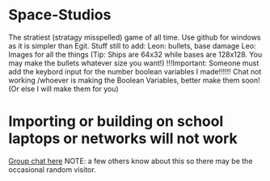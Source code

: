 # Space-Studios
The stratiest (stratagy misspelled) game of all time.
Use github for windows as it is simpler than Egit.
		Stuff still to add: 
Leon: bullets, base damage
Leo: Images for all the things (Tip: Ships are 64x32 while bases are 128x128. You may make the bullets whatever size you want!)
!!!Important: Someone must add the keybord input for the number boolean variables I made!!!!!!
Chat not working
/whoever is making the Boolean Variables, better make them soon! (Or else I will make them for you)
# Importing or building on school laptops or networks will not work

[Group chat here](https://test-chat-nikola-bojanic.c9.io/) NOTE: a few others know about this so there may be the occasional random visitor.

